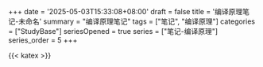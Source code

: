 +++
date = '2025-05-03T15:33:08+08:00'
draft = false
title = '编译原理笔记-未命名'
summary = "编译原理笔记"
tags = ["笔记", "编译原理"]
categories = ["StudyBase"]
seriesOpened = true
series = ["笔记-编译原理"]
series_order = 5
+++

{{< katex >}} 


